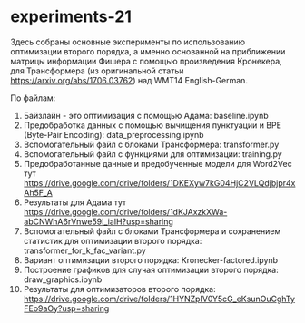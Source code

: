 # experiments-21

Здесь собраны основные эксперименты по использованию оптимизации второго порядка, а именно основанной на приближении матрицы информации Фишера с помощью произведения Кронекера, для Трансформера (из оригинальной статьи https://arxiv.org/abs/1706.03762) над WMT14 English-German.

По файлам:
1. Байзлайн - это оптимизация с помощью Адама: baseline.ipynb
2. Предобработка данных с помощью вычищения пунктуации и BPE (Byte-Pair Encoding): data_preprocessing.ipynb
3. Вспомогательный файл с блоками Трансформера: transformer.py
4. Вспомогательный файл с функциями для оптимизации: training.py
5. Предобработанные данные и предобученные модели для Word2Vec тут https://drive.google.com/drive/folders/1DKEXyw7kG04HjC2VLQdjbjpr4xAh5F_A
6. Результаты для Адама тут https://drive.google.com/drive/folders/1dKJAxzkXWa-abCNWhA6rVnwe59I_iaIH?usp=sharing
7. Вспомогательный файл с блоками Трансформера и сохранением статистик для оптимизации второго порядка: transformer_for_k_fac_variant.py
8. Вариант оптимизации второго порядка: Kronecker-factored.ipynb
9. Построение графиков для случая оптимизации второго порядка: draw_graphics.ipynb
10. Результаты для оптимизаторов второго порядка: https://drive.google.com/drive/folders/1HYNZpIV0Y5cG_eKsunOuCghTyFEo9aOy?usp=sharing


